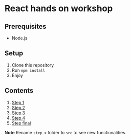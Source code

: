 # React hands on workshop

## Prerequisites

- Node.js

## Setup

1. Clone this repository
2. Run `npm install`
3. Enjoy

## Contents

1. [Step 1](./step_1/README.md)
2. [Step 2](./step_2/README.md)
3. [Step 3](./step_3/README.md)
4. [Step 4](./step_4/README.md)
5. [Step final](./step_final/README.md)

**Note** Rename `step_x` folder to `src` to see new functionalities.
